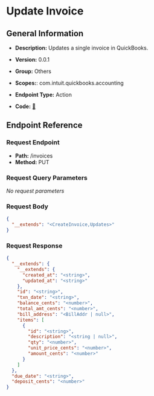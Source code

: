 # Update Invoice

## General Information

- **Description:** Updates a single invoice in QuickBooks.

- **Version:** 0.0.1
- **Group:** Others
- **Scopes:**: com.intuit.quickbooks.accounting
- **Endpoint Type:** Action
- **Code:** [🔗](https://github.com/NangoHQ/integration-templates/tree/main/integrations/quickbooks-sandbox/actions/update-invoice.ts)

## Endpoint Reference

### Request Endpoint

- **Path:** /invoices
- **Method:** PUT

### Request Query Parameters

_No request parameters_

### Request Body

```json
{
  "__extends": "<CreateInvoice,Updates>"
}
```

### Request Response

```json
{
  "__extends": {
    "__extends": {
      "created_at": "<string>",
      "updated_at": "<string>"
    },
    "id": "<string>",
    "txn_date": "<string>",
    "balance_cents": "<number>",
    "total_amt_cents": "<number>",
    "bill_address": "<BillAddr | null>",
    "items": [
      {
        "id": "<string>",
        "description": "<string | null>",
        "qty": "<number>",
        "unit_price_cents": "<number>",
        "amount_cents": "<number>"
      }
    ]
  },
  "due_date": "<string>",
  "deposit_cents": "<number>"
}
```
